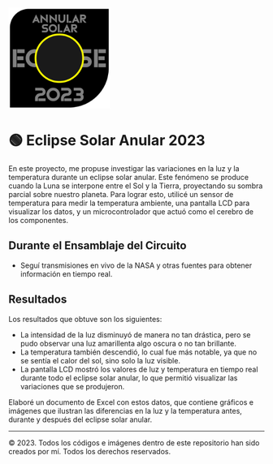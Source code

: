 <img src="MEDIA/PATCH.png" width="200">

# 🟢 Eclipse Solar Anular 2023

En este proyecto, me propuse investigar las variaciones en la luz y la temperatura durante un eclipse solar anular. Este fenómeno se produce cuando la Luna se interpone entre el Sol y la Tierra, proyectando su sombra parcial sobre nuestro planeta. Para lograr esto, utilicé un sensor de temperatura para medir la temperatura ambiente, una pantalla LCD para visualizar los datos, y un microcontrolador que actuó como el cerebro de los componentes.

## Durante el Ensamblaje del Circuito
- Seguí transmisiones en vivo de la NASA y otras fuentes para obtener información en tiempo real.

## Resultados
Los resultados que obtuve son los siguientes:
- La intensidad de la luz disminuyó de manera no tan drástica, pero se pudo observar una luz amarillenta algo oscura o no tan brillante.
- La temperatura también descendió, lo cual fue más notable, ya que no se sentía el calor del sol, sino solo la luz visible.
- La pantalla LCD mostró los valores de luz y temperatura en tiempo real durante todo el eclipse solar anular, lo que permitió visualizar las variaciones que se produjeron.

Elaboré un documento de Excel con estos datos, que contiene gráficos e imágenes que ilustran las diferencias en la luz y la temperatura antes, durante y después del eclipse solar anular.

---

© 2023. Todos los códigos e imágenes dentro de este repositorio han sido creados por mí. Todos los derechos reservados.
